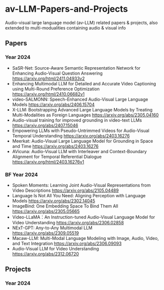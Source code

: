 # av-LLM-Papers-and-Projects 
Audio-visual large language model (av-LLM)  related papers &amp; projects, also extended to multi-modualities containing audio & visual info

## Papers 
### Year 2024
- SaSR-Net: Source-Aware Semantic Representation Network for Enhancing Audio-Visual Question Answering https://arxiv.org/html/2411.04933v2
- Enhancing Multimodal LLM for Detailed and Accurate Video Captioning using Multi-Round Preference Optimization https://arxiv.org/html/2410.06682v1
- video-SALMONN: Speech-Enhanced Audio-Visual Large Language Models https://arxiv.org/abs/2406.15704
- X-LLM: Bootstrapping Advanced Large Language Models by Treating Multi-Modalities as Foreign Languages https://arxiv.org/abs/2305.04160
- Audio-visual training for improved grounding in video-text LLMs https://arxiv.org/abs/2407.15046
- Empowering LLMs with Pseudo-Untrimmed Videos for Audio-Visual Temporal Understanding https://arxiv.org/abs/2403.16276
- Meerkat: Audio-Visual Large Language Model for Grounding in Space and Time https://arxiv.org/abs/2403.16276
- AVicuna: Audio-Visual LLM with Interleaver and Context-Boundary Alignment for Temporal Referential Dialogue https://arxiv.org/html/2403.16276v1
### BF Year 2024
- Spoken Moments: Learning Joint Audio-Visual Representations from Video Descriptions https://arxiv.org/abs/2105.04489
- Language Is Not All You Need: Aligning Perception with Language Models  https://arxiv.org/abs/2302.14045
- ImageBind: One Embedding Space To Bind Them All https://arxiv.org/abs/2305.05665
- Video-LLaMA：An Instruction-tuned Audio-Visual Language Model for Video Understanding  https://arxiv.org/abs/2306.02858
- NExT-GPT: Any-to-Any Multimodal LLM https://arxiv.org/abs/2309.05519
- Macaw-LLM: Multi-Modal Language Modeling with Image, Audio, Video, and Text Integration https://arxiv.org/abs/2306.09093
- Audio-Visual LLM for Video Understanding https://arxiv.org/abs/2312.06720
## Projects
### Year 2024
